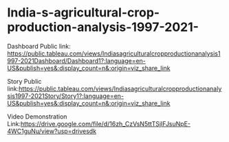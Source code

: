 # India-s-agricultural-crop-production-analysis-1997-2021-


Dashboard Public link: https://public.tableau.com/views/Indiasagriculturalcropproductionanalysis1997-2021Dashboard/Dashboard1?:language=en-US&publish=yes&:display_count=n&:origin=viz_share_link

Story Public link:https://public.tableau.com/views/Indiasagriculturalcropproductionanalysis1997-2021Story/Story1?:language=en-US&publish=yes&:display_count=n&:origin=viz_share_link

Video Demonstration Link:https://drive.google.com/file/d/16zh_CzVsN5ttTSjIFJsuNpE-4WC1guNu/view?usp=drivesdk
